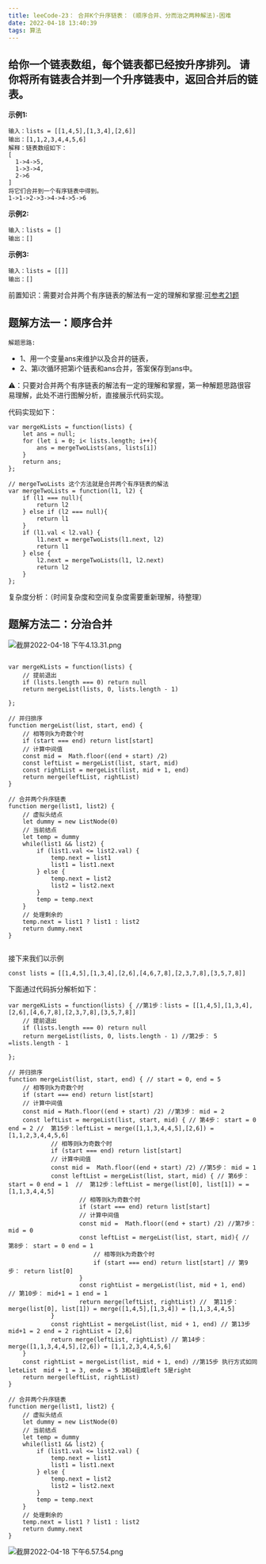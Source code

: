 ```yaml
---
title: leeCode-23： 合并K个升序链表： (顺序合并、分而治之两种解法)-困难
date: 2022-04-18 13:40:39
tags: 算法
---
```



<meta name="referrer" content="no-referrer"/>


## 给你一个链表数组，每个链表都已经按升序排列。 请你将所有链表合并到一个升序链表中，返回合并后的链表。


**示例1:**

```
输入：lists = [[1,4,5],[1,3,4],[2,6]]
输出：[1,1,2,3,4,4,5,6]
解释：链表数组如下：
[
  1->4->5,
  1->3->4,
  2->6
]
将它们合并到一个有序链表中得到。
1->1->2->3->4->4->5->6
```

**示例2:**

```
输入：lists = []
输出：[]
```

**示例3:**

```
输入：lists = [[]]
输出：[]

```


前置知识：需要对合并两个有序链表的解法有一定的理解和掌握:[可参考21题](https://echo-lj.github.io/2022/04/14/algorithm-21/)


## 题解方法一：顺序合并


`解题思路:`
* 1、用一个变量ans来维护以及合并的链表，
* 2、第i次循环把第i个链表和ans合并，答案保存到ans中。

⚠️：只要对合并两个有序链表的解法有一定的理解和掌握，第一种解题思路很容易理解，此处不进行图解分析，直接展示代码实现。

代码实现如下：
```
var mergeKLists = function(lists) {
    let ans = null;
    for (let i = 0; i< lists.length; i++){
        ans = mergeTwoLists(ans, lists[i])
    }
    return ans;
};

// mergeTwoLists 这个方法就是合并两个有序链表的解法
var mergeTwoLists = function(l1, l2) {
    if (l1 === null){
        return l2
    } else if (l2 === null){
        return l1
    }
    if (l1.val < l2.val) {
        l1.next = mergeTwoLists(l1.next, l2)
        return l1
    } else {
        l2.next = mergeTwoLists(l1, l2.next)
        return l2
    }
};

```


复杂度分析：（时间复杂度和空间复杂度需要重新理解，待整理）



## 题解方法二：分治合并



![截屏2022-04-18 下午4.13.31.png](https://upload-images.jianshu.io/upload_images/11846892-97541bc443032697.png?imageMogr2/auto-orient/strip%7CimageView2/2/w/1240)

```

var mergeKLists = function(lists) {
    // 提前退出
    if (lists.length === 0) return null
    return mergeList(lists, 0, lists.length - 1)

};

// 并归排序
function mergeList(list, start, end) {
  	// 相等则k为奇数个时
    if (start === end) return list[start]
  	// 计算中间值
    const mid =  Math.floor((end + start) /2)
    const leftList = mergeList(list, start, mid)
    const rightList = mergeList(list, mid + 1, end)
    return merge(leftList, rightList)
}

// 合并两个升序链表
function merge(list1, list2) {
    // 虚拟头结点
    let dummy = new ListNode(0)
    // 当前结点
    let temp = dummy
    while(list1 && list2) {
        if (list1.val <= list2.val) {
            temp.next = list1
            list1 = list1.next
        } else {
            temp.next = list2
            list2 = list2.next
        }
        temp = temp.next
    }
  	// 处理剩余的
    temp.next = list1 ? list1 : list2
    return dummy.next
}
    
```

接下来我们以示例
```
const lists = [[1,4,5],[1,3,4],[2,6],[4,6,7,8],[2,3,7,8],[3,5,7,8]]
```
下面通过代码拆分解析如下：

```
var mergeKLists = function(lists) { //第1步：lists = [[1,4,5],[1,3,4],[2,6],[4,6,7,8],[2,3,7,8],[3,5,7,8]]
    // 提前退出
    if (lists.length === 0) return null
    return mergeList(lists, 0, lists.length - 1) //第2步： 5 =lists.length - 1

};

// 并归排序
function mergeList(list, start, end) { // start = 0, end = 5
  	// 相等则k为奇数个时
    if (start === end) return list[start]
  	// 计算中间值
    const mid = Math.floor((end + start) /2) //第3步： mid = 2
    const leftList = mergeList(list, start, mid) { // 第4步： start = 0 end = 2 //  第15步：leftList = merge([1,1,3,4,4,5],[2,6]) = [1,1,2,3,4,4,5,6]
            // 相等则k为奇数个时
            if (start === end) return list[start]
            // 计算中间值
            const mid =  Math.floor((end + start) /2) //第5步： mid = 1
            const leftList = mergeList(list, start, mid) { // 第6步： start = 0 end = 1  //  第12步：leftList = merge(list[0], list[1]) = = [1,1,3,4,4,5]
                    // 相等则k为奇数个时
                    if (start === end) return list[start]
                    // 计算中间值
                    const mid =  Math.floor((end + start) /2) //第7步： mid = 0
                    const leftList = mergeList(list, start, mid){ // 第8步： start = 0 end = 1
                        // 相等则k为奇数个时
                        if (start === end) return list[start] // 第9步： return list[0]
                    }
                    const rightList = mergeList(list, mid + 1, end)  // 第10步： mid+1 = 1 end = 1
                    return merge(leftList, rightList) //  第11步：merge(list[0], list[1]) = merge([1,4,5],[1,3,4]) = [1,1,3,4,4,5]
            }
            const rightList = mergeList(list, mid + 1, end) // 第13步 mid+1 = 2 end = 2 rightList = [2,6]
            return merge(leftList, rightList) // 第14步： merge([1,1,3,4,4,5],[2,6]) = [1,1,2,3,4,4,5,6]
    }
    const rightList = mergeList(list, mid + 1, end) //第15步 执行方式如同leteList  mid + 1 = 3, ende = 5 3和4组成left 5是right 
    return merge(leftList, rightList)
}

// 合并两个升序链表
function merge(list1, list2) {
    // 虚拟头结点
    let dummy = new ListNode(0)
    // 当前结点
    let temp = dummy
    while(list1 && list2) {
        if (list1.val <= list2.val) {
            temp.next = list1
            list1 = list1.next
        } else {
            temp.next = list2
            list2 = list2.next
        }
        temp = temp.next
    }
  	// 处理剩余的
    temp.next = list1 ? list1 : list2
    return dummy.next
}

```

![截屏2022-04-18 下午6.57.54.png](https://upload-images.jianshu.io/upload_images/11846892-c78703db4610eb3b.png?imageMogr2/auto-orient/strip%7CimageView2/2/w/1240)